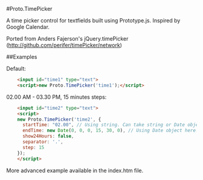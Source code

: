 #Proto.TimePicker

A time picker control for textfields built using Prototype.js. Inspired by Google Calendar.

Ported from Anders Fajerson's jQuery.timePicker (http://github.com/perifer/timePicker/network)

##Examples

Default:

```html
	<input id="time1" type="text">
    <script>new Proto.TimePicker('time1');</script>
```

02.00 AM - 03.30 PM, 15 minutes steps:

```html
	<input id="time2" type="text">
	<script>
    new Proto.TimePicker('time2', {
      startTime: "02.00", // Using string. Can take string or Date object.
      endTime: new Date(0, 0, 0, 15, 30, 0), // Using Date object here.
      show24Hours: false,
      separator: '.',
      step: 15
    });
	</script>
```
      
More advanced example available in the index.htm file.